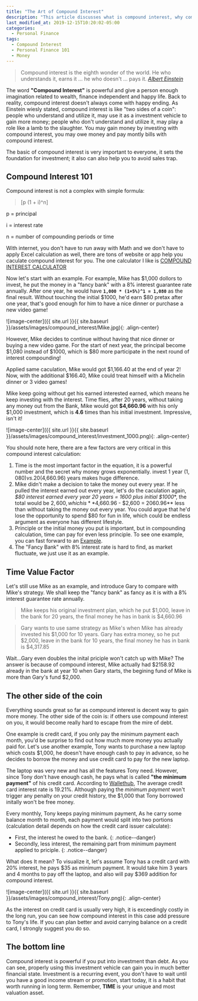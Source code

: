 ```yaml
---
title: "The Art of Compound Interest"
description: "This article discusses what is compound interest, why compound interest is important and how you can use compound interest in your life."
last_modified_at: 2019-12-15T10:20:02-05:00
categories:
  - Personal Finance
tags:
  - Compound Interest
  - Personal Finance 101
  - Money
---
```

> Compound interest is the eighth wonder of the world. He who understands it, earns it ... he who doesn't ... pays it. <cite><a href="https://www.goodreads.com/quotes/76863-compound-interest-is-the-eighth-wonder-of-the-world-he">Albert Einstein</a></cite>

The word **"Compound Interest"** is powerful and give a person enough imagination related to wealth, finance independent and happy life. Back to reality, compound interest doesn't always come with happy ending. As Einstein wiesly stated, compound interest is like "two sides of a coin": people who understand and utilize it, may use it as a investment vehicle to gain more money; people who don't understand and utilize it, may play a role like a lamb to the slaughter. You may gain money by investing with compound interest, you may owe money and pay montly bills with compound interest. 

The basic of compound interest is very important to everyone, it sets the foundation for investment; it also can also help you to avoid sales trap.

## Compound Interest 101

Compound interest is not a complex with simple formula: 

> [p (1 + i)^n]

p = principal

i = interest rate

n = number of compounding periods or time

With internet, you don't have to run away with Math and we don't have to apply Excel calculation as well, there are tons of website or app help you caculate compound interest for you. The one calculator I like is [COMPOUND INTEREST CALCULATOR](https://www.investor.gov/additional-resources/free-financial-planning-tools/compound-interest-calculator)

Now let's start with an example. For example, Mike has $1,000 dollors to invest, he put the money in a "fancy bank" with a 8% interest guarantee rate annually. After one year, he would have **`1,000 * (1+5%)^1 = 1,080`** as the final result. Without touching the initial $1000, he'd earn $80 pretax after one year, that's good enough for him to have a nice dinner or purchase a new video game! 

![image-center]({{ site.url }}{{ site.baseurl }}/assets/images/compound_interest/Mike.jpg){: .align-center}

However, Mike decides to continue without having that nice dinner or buying a new video game. For the start of next year, the principal become $1,080 instead of $1000, which is $80 more participate in the next round of interest compounding!

Applied same caculation, Mike would got $1,166.40 at the end of year 2! Now, with the additional $166.40, Mike could treat himself with a Michelin dinner or 3 video games!

Mike keep going without get his earned interested earned, which means he keep investing with the interest. Time flies, after 20 years, without taking any money out from the Bank, Mike would got **$4,660.96** with his only $1,000 investment, which is **4.6** times than his initial investment. Impressive, isn't it!

![image-center]({{ site.url }}{{ site.baseurl }}/assets/images/compound_interest/investment_1000.png){: .align-center}

You should note here, there are a few factors are very critical in this compound interest calculation:

1. Time is the most important factor in the equation, it is a powerful number and the secret why money grows exponentially. invest 1 year ($1,080) vs. 20($4,660.96) years makes huge difference. 
2. Mike didn't make a decision to take the money out every year. If he pulled the interest earned out every year, let's do the caculation again, **$80 interest earned every year* 20 years = 1600 plus initial $1000**, the total would be $2,600, which is **$4,660.96 - $2,600 = 2060.96** less than without taking the money out every year. You could argue that he'd lose the opportunity to spend $80 for fun in life, which could be endless argument as everyone has different lifestyle. 
3. Principle or the initial money you put is important, but in compounding calculation, time can pay for even less principle. To see one example, you can fast forward to an [Example](#time-value-factor).
4. The "Fancy Bank" with 8% interest rate is hard to find, as market fluctuate, we just use it as an example.

## Time Value Factor
Let's still use Mike as an example, and introduce Gary to compare with Mike's strategy. We shall keep the "fancy bank" as fancy as it is with a 8% interest guarantee rate annually. 

> Mike keeps his original investment plan, which he put $1,000, leave in the bank for 20 years, the final money he has in bank is $4,660.96

> Gary wants to use same strategy as Mike's when Mike has already invested his $1,000 for 10 years. Gary has extra money, so he put $2,000, leave in the bank for 10 years, the final money he has in bank is $4,317.85

Wait...Gary even doubles the inital priciple won't catch up with Mike? The answer is because of compound interest, Mike actually had $2158.92 already in the bank at year 10 when Gary starts, the begining fund of Mike is more than Gary's fund $2,000.

## The other side of the coin
Everything sounds great so far as compound interest is decent way to gain more money. The other side of the coin is: if others use compound interest on you, it would become really hard to escape from the mire of debt. 

One example is credit card, if you only pay the minimum payment each month, you'd be surprise to find out how much more money you actually paid for. Let's use another example, Tony wants to purchase a new laptop which costs $1,000, he doesn't have enough cash to pay in advance, so he decides to borrow the money and use credit card to pay for the new laptop. 

The laptop was very new and has all the features Tony need. However, since Tony don't have enough cash, he pays what is called **"the minimum payment"** of his credit card. According to [Wallethub](https://wallethub.com/edu/cc/average-credit-card-interest-rate/50841/), The average credit card interest rate is 19.21%. Although paying the *minimum payment* won't trigger any penalty on your credit history, the $1,000 that Tony borrowed initally won't be free money. 

Every monthly, Tony keeps paying minimum payment, As he carry some balance month to month, each payment would split into two portions (calculation detail depends on how the credit card issuer calculate):
- First, the interest he owed to the bank.
{: .notice--danger}
- Secondly, less interest, the remaining part from minimum payment applied to priciple.
{: .notice--danger}

What does It mean? To visualize it, let's assume Tony has a credit card with 20% interest, he pays $35 as minimum payment. It would take him 3 years and 4 months to pay off the laptop, and also will pay $369 addition for compound interest. 

![image-center]({{ site.url }}{{ site.baseurl }}/assets/images/compound_interest/Tony.png){: .align-center}

As the interest on credit card is usually very high, it is exceedingly costly in the long run, you can see how compound interest in this case add pressure to Tony's life. If you can plan better and avoid carrying balance on a credit card, I strongly suggest you do so.

## The bottom line
Compound interest is powerful if you put into investment than debt. As you can see, properly using this investment vehicle can gain you in much better financial state. Investment is a recurring event, you don't have to wait until you have a good income stream or promotion, start today, it is a habit that worth running in long term. Remember, **TIME** is your unique and most valuation asset.